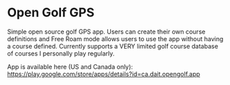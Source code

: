 # Open Golf GPS
Simple open source golf GPS app. Users can create their own course definitions and Free Roam mode allows users to use the app without having a course defined. Currently supports a VERY limited golf course database of courses I personally play regularly.

App is available here (US and Canada only): https://play.google.com/store/apps/details?id=ca.dait.opengolf.app
